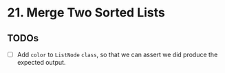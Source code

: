 # 21. Merge Two Sorted Lists

## TODOs

- [ ] Add `color` to `ListNode` `class`, so that we can assert we did produce the expected output.

